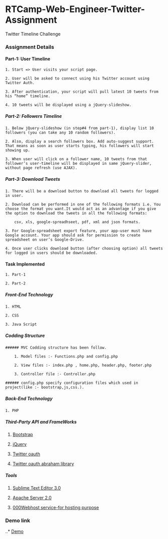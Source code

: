 # RTCamp-Web-Engineer-Twitter-Assignment
Twitter Timeline Challenge

### 	Assignment Details

#### 	Part-1: User Timeline
	1. Start => User visits your script page.

	2. User will be asked to connect using his Twitter account using Twitter Auth.

	3. After authentication, your script will pull latest 10 tweets from his “home” timeline.

	4. 10 tweets will be displayed using a jQuery-slideshow.


##### 	Part-2: Followers Timeline
	1. Below jQuery-slideshow (in step#4 from part-1), display list 10 followers (you can take any 10 random followers).

	2. Also, display a search followers box. Add auto-suggest support. That means as soon as user starts typing, his followers will start showing up.

	3. When user will click on a follower name, 10 tweets from that follower’s user-timeline will be displayed in same jQuery-slider, without page refresh (use AJAX).



##### 	Part-3: Download Tweets
	1. There will be a download button to download all tweets for logged in user.

	2. Download can be performed in one of the following formats i.e. You choose the format you want.It would act as an advantage if you give the option to download the tweets in all the following formats:

		csv, xls, google-spreadhseet, pdf, xml and json formats.

	3. For Google-spreadsheet export feature, your app-user must have Google account. Your app should ask for permission to create spreadsheet on user’s Google-Drive.

	4. Once user clicks download button (after choosing option) all tweets for logged in users should be downloaded.


####	Task Implemented

	1. Part-1 

	2. Part-2

#####	Front-End Technology

	1. HTML

	2. CSS

	3. Java Script

#####	Codding Structure
	
	###### MVC Codding structure has been follow.

		1. Model files :- Functions.php and config.php

		2. View files :- index.php , home.php, header.php, footer.php 

		3. Controller file :- Controller.php

	###### config.php specify configuration files which used in project(like :- bootstrap,js,css.).
	
##### 	Back-End Technology
	1. PHP

##### 	Third-Party API and FrameWorks

1. [Bootstrap](http://getbootstrap.com/)

2. [jQuery](https://jquery.com/)

3. [Twitter oauth](https://dev.twitter.com/oauth)

4. [Twitter oauth abraham library](https://github.com/abraham/twitteroauth)


##### 	Tools

1. [Sublime Text Editor 3.0](https://www.sublimetext.com/)

2. [Apache Server 2.0](https://httpd.apache.org/download.cgi)

3. [000Webhost service-for hosting purpose](https://www.000webhost.com/)


### Demo link
..* [Demo](https://rtdemo.000webhostapp.com/)
